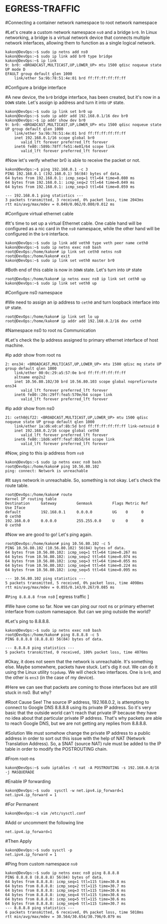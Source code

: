 # EGRESS-TRAFFIC

#Connecting a container network namespace to root network namespace

#Let's create a custom network namespace `ns0` and a bridge `br0`. In Linux networking, a bridge is a virtual network device that connects multiple network interfaces, allowing them to function as a single logical network.

```
kakon@DevOps:~$ sudo ip netns add ns0
kakon@DevOps:~$ sudo ip link add br0 type bridge
kakon@DevOps:~$ ip link
9: br0: <BROADCAST,MULTICAST,UP,LOWER_UP> mtu 1500 qdisc noqueue state UP mode D                                                                                        EFAULT group default qlen 1000
    link/ether 5a:9b:78:51:4e:01 brd ff:ff:ff:ff:ff:ff
```
#Configure a bridge interface

#A new device, the `br0` bridge interface, has been created, but it's now in a `DOWN` state. Let's assign ip address and turn it into `UP` state.
```
kakon@DevOps:~$ sudo ip link set br0 up
kakon@DevOps:~$ sudo ip addr add 192.168.0.1/16 dev br0
kakon@DevOps:~$ ip addr show dev br0
9: br0: <BROADCAST,MULTICAST,UP,LOWER_UP> mtu 1500 qdisc noqueue state UP group default qlen 1000
    link/ether 5a:9b:78:51:4e:01 brd ff:ff:ff:ff:ff:ff
    inet 192.168.0.1/16 scope global br0
       valid_lft forever preferred_lft forever
    inet6 fe80::589b:78ff:fe51:4e01/64 scope link
       valid_lft forever preferred_lft forever
```
#Now let's verify whether br0 is able to receive the packet or not.
```
kakon@DevOps:~$ ping 192.168.0.1 -c 3
PING 192.168.0.1 (192.168.0.1) 56(84) bytes of data.
64 bytes from 192.168.0.1: icmp_seq=1 ttl=64 time=0.080 ms
64 bytes from 192.168.0.1: icmp_seq=2 ttl=64 time=0.049 ms
64 bytes from 192.168.0.1: icmp_seq=3 ttl=64 time=0.059 ms

--- 192.168.0.1 ping statistics ---
3 packets transmitted, 3 received, 0% packet loss, time 2043ms
rtt min/avg/max/mdev = 0.049/0.062/0.080/0.012 ms
```
#Configure virtual ethernet cable

#It's time to set up a virtual Ethernet cable. One cable hand will be configured as a nic card in the `ns0` namespace, while the other hand will be configured in the `br0` interface.
```
kakon@DevOps:~$ sudo ip link add veth0 type veth peer name ceth0
kakon@DevOps:~$ sudo ip netns exec ns0 bash
root@DevOps:/home/kakon# ip link set ceth0 netns ns0
root@DevOps:/home/kakon# exit
kakon@DevOps:~$ sudo ip link set veth0 master br0
```
#Both end of this cable is now in `DOWN` state. Let's turn into `UP` state
```
root@DevOps:/home/kakon# ip netns exec ns0 ip link set ceth0 up
kakon@DevOps:~$ sudo ip link set veth0 up
```
#Configure ns0 namespace

#We need to assign an ip address to  `ceth0` and turn loopback interface into `UP` state.
```
root@DevOps:/home/kakon# ip link set lo up
root@DevOps:/home/kakon# ip addr add 192.168.0.2/16 dev ceth0
```
#Namespace ns0 to root ns Communication

#Let's check the Ip address assigned to primary ethernet interface of host machine.

#ip addr show from root ns
```
2: ens34: <BROADCAST,MULTICAST,UP,LOWER_UP> mtu 1500 qdisc mq state UP group default qlen 1000
    link/ether 00:0c:29:a5:57:0e brd ff:ff:ff:ff:ff:ff
    altname enp2s2
    inet 10.56.80.102/30 brd 10.56.80.103 scope global noprefixroute ens34
       valid_lft forever preferred_lft forever
    inet6 fe80::20c:29ff:fea5:570e/64 scope link
       valid_lft forever preferred_lft forever
```
#ip addr show from ns0
```
21: ceth0@if22: <BROADCAST,MULTICAST,UP,LOWER_UP> mtu 1500 qdisc noqueue state UP group default qlen 1000
    link/ether 1a:d6:e0:af:8b:5d brd ff:ff:ff:ff:ff:ff link-netnsid 0
    inet 192.168.0.2/16 scope global ceth0
       valid_lft forever preferred_lft forever
    inet6 fe80::18d6:e0ff:feaf:8b5d/64 scope link
       valid_lft forever preferred_lft forever
```

#Now, ping to this ip address from `ns0`
```
kakon@DevOps:~$ sudo ip netns exec ns0 bash
root@DevOps:/home/kakon# ping 10.56.80.102
ping: connect: Network is unreachable
```
#It says network in unreachable. So, something is not okay. Let's check the route table.
```
root@DevOps:/home/kakon# route
Kernel IP routing table
Destination     Gateway         Genmask         Flags Metric Ref    Use Iface
default         192.168.0.1     0.0.0.0         UG    0      0        0 ceth0
192.168.0.0     0.0.0.0         255.255.0.0     U     0      0        0 ceth0
```
#Now we are good to go! Let's ping again.
```
root@DevOps:/home/kakon# ping 10.56.80.102 -c 5
PING 10.56.80.102 (10.56.80.102) 56(84) bytes of data.
64 bytes from 10.56.80.102: icmp_seq=1 ttl=64 time=0.267 ms
64 bytes from 10.56.80.102: icmp_seq=2 ttl=64 time=0.074 ms
64 bytes from 10.56.80.102: icmp_seq=3 ttl=64 time=0.055 ms
64 bytes from 10.56.80.102: icmp_seq=4 ttl=64 time=0.224 ms
64 bytes from 10.56.80.102: icmp_seq=5 ttl=64 time=0.095 ms

--- 10.56.80.102 ping statistics ---
5 packets transmitted, 5 received, 0% packet loss, time 4098ms
rtt min/avg/max/mdev = 0.055/0.143/0.267/0.085 ms
```
#`Ping 8.8.8.8 from ns0` [ egress traffic ]

#We have come so far. Now we can ping our root ns or primary ethernet interface from custom namesapce. But can we ping outside the world?

#Let's ping to 8.8.8.8.
```
kakon@DevOps:~$ sudo ip netns exec ns0 bash
root@DevOps:/home/kakon# ping 8.8.8.8 -c 5
PING 8.8.8.8 (8.8.8.8) 56(84) bytes of data.

--- 8.8.8.8 ping statistics ---
5 packets transmitted, 0 received, 100% packet loss, time 4076ms
```
#Okay, it does not seem that the network is unreachable. It's something else. Maybe somewhere, packets have stuck. Let's dig it out. We can do it using the Linux utility `tcpdump`. We will check two interfaces. One is `br0`, and the other is `ens3` (in the case of my device). 

#Here we can see that packets are coming to those interfaces but are still stuck in ns0. But why?

#Root Cause
See! The source IP address, 192.168.0.2, is attempting to connect to Google DNS 8.8.8.8 using its private IP address. So it's very basic that the outside world can't reach that private IP because they have no idea about that particular private IP address. That's why packets are able to reach Google DNS, but we are not getting any replies from 8.8.8.8.

#Solution
We must somehow change the private IP address to a public address in order to sort out this issue with the help of NAT (Network Translation Address). So, a SNAT (source NAT) rule must be added to the IP table in order to modify the POSTROUTING chain.

#From root-ns
```
kakon@DevOps:~$ sudo iptables -t nat -A POSTROUTING -s 192.168.0.0/16  -j MASQUERADE
```
#Enable IP forwarding
```
kakon@DevOps:~$ sudo  sysctl -w net.ipv4.ip_forward=1
net.ipv4.ip_forward = 1
```
#For Permanent
```
kakon@DevOps:~$ vim /etc/sysctl.conf
```
#Add or uncomment the following line
```
net.ipv4.ip_forward=1
```
#Then Apply
```
kakon@DevOps:~$ sudo sysctl -p
net.ipv4.ip_forward = 1
```
#Ping from custom namespace `ns0`
```
kakon@DevOps:~$ sudo ip netns exec ns0 ping 8.8.8.8
PING 8.8.8.8 (8.8.8.8) 56(84) bytes of data.
64 bytes from 8.8.8.8: icmp_seq=1 ttl=115 time=30.8 ms
64 bytes from 8.8.8.8: icmp_seq=2 ttl=115 time=30.7 ms
64 bytes from 8.8.8.8: icmp_seq=3 ttl=115 time=30.6 ms
64 bytes from 8.8.8.8: icmp_seq=4 ttl=115 time=30.6 ms
64 bytes from 8.8.8.8: icmp_seq=5 ttl=115 time=30.6 ms
64 bytes from 8.8.8.8: icmp_seq=6 ttl=115 time=30.7 ms
--- 8.8.8.8 ping statistics ---
6 packets transmitted, 6 received, 0% packet loss, time 5010ms
rtt min/avg/max/mdev = 30.564/30.654/30.796/0.079 ms
```

